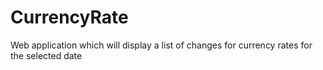 # CurrencyRate
Web application which will display a list of changes for currency rates for the selected date
